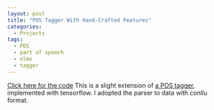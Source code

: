 ```yaml
---
layout: post
title: "POS Tagger With Hand-Crafted Features"
categories:
  - Projects
tags:
  - POS
  - part of speech
  - elmo
  - tagger
---
```

[Click here for the code](https://github.com/kazzyabe/POS_Handcrafted_feat_NN)
This is a slight extension of [a POS tagger](https://becominghuman.ai/part-of-speech-tagging-tutorial-with-the-keras-deep-learning-library-d7f93fa05537), implemented with tensorflow. I adopted the parser to data with conllu format.